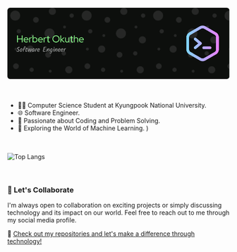 <!--
### Hello 👋
I'm Herbert.
-->

![Header](./github-header-image.png) <br><br><br>

- 👨‍🎓 Computer Science Student at Kyungpook National University.
- 🌐 Software Engineer.
- 🚀 Passionate about Coding and Problem Solving.
- 🤖 Exploring the World of Machine Learning. )<br><br><br>

<!--
**Getsug/Getsug** is a ✨ _special_ ✨ repository because its `README.md` (this file) appears on your GitHub profile.

Here are some ideas to get you started:

- 🔭 I’m currently working on ...
- 🌱 I’m currently learning ...
- 👯 I’m looking to collaborate on ...
- 🤔 I’m looking for help with ...
- 💬 Ask me about ...
- 📫 How to reach me: ...
- 😄 Pronouns: ...
- ⚡ Fun fact: ...
-->
![Top Langs](https://github-readme-stats.vercel.app/api/top-langs/?username=Getsug&hide_progress=true) <br><br><br>

<!--
### 🌱 Currently Learning 
I’m currently learning and working on exciting projects to further enhance my skills.
-->

<!--
### 🚀 Here's a glimpse of what you can find on my GitHub:

🔧 Featured Repositories
[Fashion Model](https://github.com/Getsug/fashion-model) 
Project 1 Name - Highlight any personal or academic projects that demonstrate your skills and interests.

🤖 Machine Learning

[Fashion Model](https://github.com/Getsug/fashion-model) 
Machine Learning Project 2 - Share your passion for machine learning with details on your latest experiments.
-->


### 🌟 Let's Collaborate

I'm always open to collaboration on exciting projects or simply discussing technology and its impact on our world. Feel free to reach out to me through my social media profile. <br>

🔧 [Check out my repositories and let's make a difference through technology!](https://github.com/Getsug?tab=repositories)

